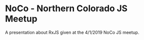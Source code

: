 # NoCo - Northern Colorado JS Meetup

A presentation about RxJS given at the 4/1/2019 NoCo JS meetup.

